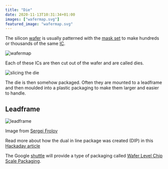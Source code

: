 ```yaml
---
title: "Die"
date: 2020-11-13T10:31:34+01:00
images: ["wafermap.svg"]
featured_image: "wafermap.svg"
---
```


The silicon [wafer](/terminology/wafer) is usually patterned with the [mask set](/terminology/maskset) to make hundreds or thousands of the same [IC](/terminology/ic).

![wafermap](/wafermap.svg)

Each of these ICs are then cut out of the wafer and are called dies.

![slicing the die](/die-slicing.jpg)

The die is then somehow packaged. Often they are mounted to a leadframe and then moulded into a plastic packaging to make them larger and easier to handle.

## Leadframe 

![leadframe](/leadframe.jpg)

Image from [Sergei Frolov](https://commons.wikimedia.org/wiki/File:DIP_zagotovka.jpg)

Read more about how the dual in line package was created (DIP) in this [Hackaday article](https://hackaday.com/2018/11/08/the-dual-in-line-package-and-how-it-got-that-way/)

The Google [shuttle](/terminology/shuttle) will provide a type of packaging called [Wafer Level Chip Scale Packaging](/terminology/wlcsp).
